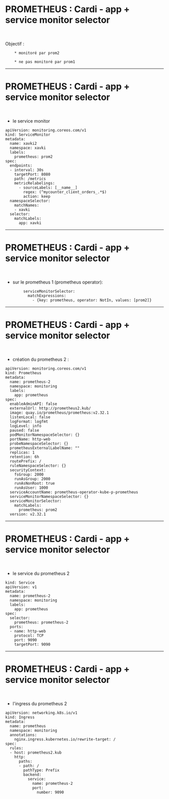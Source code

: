

# PROMETHEUS : Cardi - app + service monitor selector


<br>

Objectif :

		* monitoré par prom2

		* ne pas monitoré par prom1

------------------------------------------------------------------------------

# PROMETHEUS : Cardi - app + service monitor selector


<br>

* le service monitor

```
apiVersion: monitoring.coreos.com/v1
kind: ServiceMonitor
metadata:
  name: xavki2
  namespace: xavki
  labels:
    prometheus: prom2
spec:
  endpoints:
  - interval: 30s
    targetPort: 8080
    path: /metrics
    metricRelabelings:
      - sourceLabels: [__name__]
        regex: (^mycounter_client_orders_.*$)
        action: keep
  namespaceSelector:
    matchNames:
    - xavki
  selector:
    matchLabels:
      app: xavki
```

------------------------------------------------------------------------------

# PROMETHEUS : Cardi - app + service monitor selector


<br>

* sur le prometheus 1 (prometheus operator):

```
        serviceMonitorSelector:
          matchExpressions:
            - {key: prometheus, operator: NotIn, values: [prom2]}
```

------------------------------------------------------------------------------

# PROMETHEUS : Cardi - app + service monitor selector


<br>

* création du prometheus 2 :

```
apiVersion: monitoring.coreos.com/v1
kind: Prometheus
metadata:
  name: prometheus-2
  namespace: monitoring
  labels:
    app: prometheus
spec:
  enableAdminAPI: false
  externalUrl: http://prometheus2.kub/
  image: quay.io/prometheus/prometheus:v2.32.1
  listenLocal: false
  logFormat: logfmt
  logLevel: info
  paused: false
  podMonitorNamespaceSelector: {}
  portName: http-web
  probeNamespaceSelector: {}
  prometheusExternalLabelName: ""
  replicas: 1
  retention: 6h
  routePrefix: /
  ruleNamespaceSelector: {}
  securityContext:
    fsGroup: 2000
    runAsGroup: 2000
    runAsNonRoot: true
    runAsUser: 1000
  serviceAccountName: prometheus-operator-kube-p-prometheus
  serviceMonitorNamespaceSelector: {}
  serviceMonitorSelector:
    matchLabels:
      prometheus: prom2
  version: v2.32.1
```

------------------------------------------------------------------------------

# PROMETHEUS : Cardi - app + service monitor selector


<br>

* le service du prometheus 2

```
kind: Service
apiVersion: v1
metadata:
  name: prometheus-2
  namespace: monitoring
  labels:
    app: prometheus
spec:
  selector:
    prometheus: prometheus-2
  ports:
  - name: http-web
    protocol: TCP
    port: 9090
    targetPort: 9090
```

------------------------------------------------------------------------------

# PROMETHEUS : Cardi - app + service monitor selector


<br>

* l'ingress du prometheus 2

```
apiVersion: networking.k8s.io/v1
kind: Ingress
metadata:
  name: prometheus
  namespace: monitoring
  annotations:
    nginx.ingress.kubernetes.io/rewrite-target: /
spec:
  rules:
  - host: prometheus2.kub
    http:
      paths:
      - path: /
        pathType: Prefix
        backend:
          service:
            name: prometheus-2
            port:
              number: 9090
```
